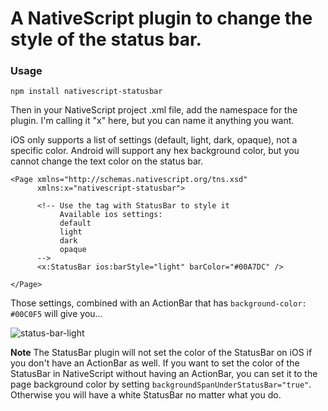 # A NativeScript plugin to change the style of the status bar.

### Usage

````
npm install nativescript-statusbar
````

Then in your NativeScript project .xml file, add the namespace for the plugin. I'm calling it "x" here, but you can name it anything you want.

iOS only supports a list of settings (default, light, dark, opaque), not a specific color. Android will support any hex background color, but you cannot change the text color on the status bar. 

````
<Page xmlns="http://schemas.nativescript.org/tns.xsd"
      xmlns:x="nativescript-statusbar"> 
      
      <!-- Use the tag with StatusBar to style it 
           Available ios settings:
           default 
           light 
           dark
           opaque
      -->
      <x:StatusBar ios:barStyle="light" barColor="#00A7DC" />
      
</Page>
````

Those settings, combined with an ActionBar that has `background-color: #00C0F5` will give you...

![status-bar-light](https://cdn.rawgit.com/burkeholland/nativescript-statusbar/master/images/status-bar-ios-android.png)

**Note** The StatusBar plugin will not set the color of the StatusBar on iOS if you don't have an ActionBar as well. If you want to set the color of the StatusBar in NativeScript without having an ActionBar, you can set it to the page background color by setting `backgroundSpanUnderStatusBar="true"`. Otherwise you will have a white StatusBar no matter what you do. 


